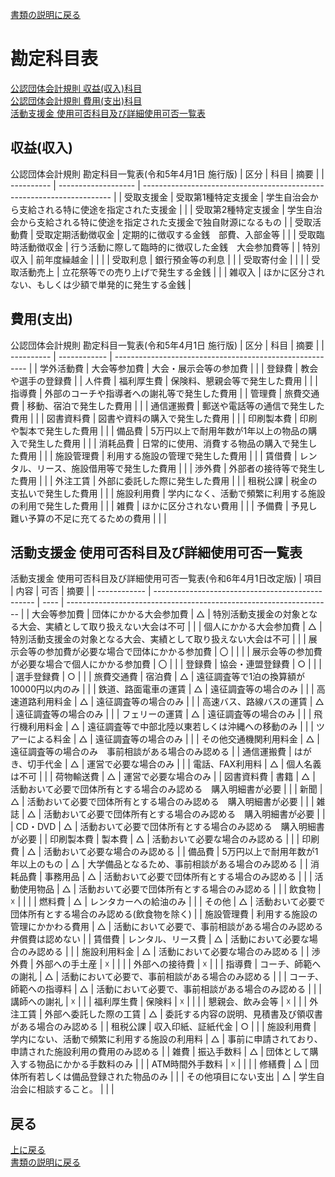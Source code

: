 [書類の説明に戻る](./書類の説明.md)

# 勘定科目表

[公認団体会計規則 収益(収入)科目](#収益収入)  
[公認団体会計規則 費用(支出)科目](#費用支出)  
[活動支援金 使用可否科目及び詳細使用可否一覧表](#活動支援金-使用可否科目及び詳細使用可否一覧表)  


## 収益(収入)
公認団体会計規則 勘定科目一覧表(令和5年4月1日 施行版)
| 区分       | 科目                | 摘要                                                                   | 
| ---------- | ------------------- | ---------------------------------------------------------------------- | 
| 受取支援金 | 受取第1種特定支援金 | 学生自治会から支給される特に使途を指定された支援金                     | 
|            | 受取第2種特定支援金 | 学生自治会から支給される特に使途を指定された支援金で独自財源になるもの | 
| 受取活動費 | 受取定期活動徴収金  | 定期的に徴収する金銭　部費、入部金等                                   | 
|            | 受取臨時活動徴収金  | 行う活動に際して臨時的に徴収した金銭　大会参加費等                     | 
| 特別収入   | 前年度繰越金        |                                                                        | 
|            | 受取利息            | 銀行預金等の利息                                                       | 
|            | 受取寄付金          |                                                                        | 
|            | 受取活動売上        | 立花祭等での売り上げで発生する金銭                                     | 
|            | 雑収入              | ほかに区分されない、もしくは少額で単発的に発生する金銭                 | 


## 費用(支出)
公認団体会計規則 勘定科目一覧表(令和5年4月1日 施行版)
| 区分       | 科目         | 摘要                                                     | 
| ---------- | ------------ | -------------------------------------------------------- | 
| 学外活動費 | 大会等参加費 | 大会・展示会等の参加費                                   | 
|            | 登録費       | 教会や選手の登録費                                       | 
| 人件費     | 福利厚生費   | 保険料、懇親会等で発生した費用                           | 
|            | 指導費       | 外部のコーチや指導者への謝礼等で発生した費用             | 
| 管理費     | 旅費交通費   | 移動、宿泊で発生した費用                                 | 
|            | 通信運搬費   | 郵送や電話等の通信で発生した費用                         | 
|            | 図書資料費   | 図書や資料の購入で発生した費用                           | 
|            | 印刷製本費   | 印刷や製本で発生した費用                                 | 
|            | 備品費       | 5万円以上で耐用年数が1年以上の物品の購入で発生した費用   | 
|            | 消耗品費     | 日常的に使用、消費する物品の購入で発生した費用           | 
|            | 施設管理費   | 利用する施設の管理で発生した費用                         | 
|            | 賃借費       | レンタル、リース、施設借用等で発生した費用               | 
|            | 渉外費       | 外部者の接待等で発生した費用                             | 
|            | 外注工賃     | 外部に委託した際に発生した費用                           | 
|            | 租税公課     | 税金の支払いで発生した費用                               | 
|            | 施設利用費   | 学内になく、活動で頻繁に利用する施設の利用で発生した費用 | 
|            | 雑費         | ほかに区分されない費用                                   | 
|            | 予備費       | 予見し難い予算の不足に充てるための費用                   | 
|            | 

## 活動支援金 使用可否科目及び詳細使用可否一覧表
活動支援金 使用可否科目及び詳細使用可否一覧表(令和6年4月1日改定版)
| 項目         | 内容                                             | 可否 | 摘要                                                               | 
| ------------ | ------------------------------------------------ | ---- | ------------------------------------------------------------------ | 
| 大会等参加費 | 団体にかかる大会参加費                           | △   | 特別活動支援金の対象となる大会、実績として取り扱えない大会は不可   | 
|              | 個人にかかる大会参加費                           | △   | 特別活動支援金の対象となる大会、実績として取り扱えない大会は不可   | 
|              | 展示会等の参加費が必要な場合で団体にかかる参加費 | 〇   |                                                                    | 
|              | 展示会等の参加費が必要な場合で個人にかかる参加費 | 〇   |                                                                    | 
| 登録費       | 協会・連盟登録費                                 | ○   |                                                                    | 
|              | 選手登録費                                       | ○   |                                                                    | 
| 旅費交通費   | 宿泊費                                           | △   | 遠征調査等で1泊の換算額が10000円以内のみ                           | 
|              | 鉄道、路面電車の運賃                             | △   | 遠征調査等の場合のみ                                               | 
|              | 高速道路利用料金                                 | △   | 遠征調査等の場合のみ                                               | 
|              | 高速バス、路線バスの運賃                         | △   | 遠征調査等の場合のみ                                               | 
|              | フェリーの運賃                                   | △   | 遠征調査等の場合のみ                                               | 
|              | 飛行機利用料金                                   | △   | 遠征調査等で中部北陸以東若しくは沖縄への移動のみ                   | 
|              | ツアーによる料金                                 | △   | 遠征調査等の場合のみ                                               | 
|              | その他交通機関利用料金                           | △   | 遠征調査等の場合のみ　事前相談がある場合のみ認める                 | 
| 通信運搬費   | はがき、切手代金                                 | △   | 運営で必要な場合のみ                                               | 
|              | 電話、FAX利用料                                  | △   | 個人名義は不可                                                     | 
|              | 荷物輸送費                                       | △   | 運営で必要な場合のみ                                               | 
| 図書資料費   | 書籍                                             | △   | 活動おいて必要で団体所有とする場合のみ認める　購入明細書が必要     | 
|              | 新聞                                             | △   | 活動おいて必要で団体所有とする場合のみ認める　購入明細書が必要     | 
|              | 雑誌                                             | △   | 活動おいて必要で団体所有とする場合のみ認める　購入明細書が必要     | 
|              | CD・DVD                                          | △   | 活動おいて必要で団体所有とする場合のみ認める　購入明細書が必要     | 
| 印刷製本費   | 製本費                                           | △   | 活動おいて必要な場合のみ認める                                     | 
|              | 印刷費                                           | △   | 活動おいて必要な場合のみ認める                                     | 
| 備品費       | 5万円以上で耐用年数が1年以上のもの               | △   | 大学備品となるため、事前相談がある場合のみ認める                   | 
| 消耗品費     | 事務用品                                         | △   | 活動おいて必要で団体所有とする場合のみ認める                       | 
|              | 活動使用物品                                     | △   | 活動おいて必要で団体所有とする場合のみ認める                       | 
|              | 飲食物                                           | ☓   |                                                                    | 
|              | 燃料費                                           | △   | レンタカーへの給油のみ                                             | 
|              | その他                                           | △   | 活動おいて必要で団体所有とする場合のみ認める(飲食物を除く)         | 
| 施設管理費   | 利用する施設の管理にかかわる費用                 | △   | 活動において必要で、事前相談がある場合のみ認める　弁償費は認めない | 
| 賃借費       | レンタル、リース費                               | △   | 活動において必要な場合のみ認める                                   | 
|              | 施設利用料金                                     | △   | 活動において必要な場合のみ認める                                   | 
| 渉外費       | 外部への手土産                                   | ☓   |                                                                    | 
|              | 外部への接待費                                   | ☓   |                                                                    | 
| 指導費       | コーチ、師範への謝礼                             | △   | 活動において必要で、事前相談がある場合のみ認める                   | 
|              | コーチ、師範への指導料                           | △   | 活動において必要で、事前相談がある場合のみ認める                   | 
|              | 講師への謝礼                                     | ☓   |                                                                    | 
| 福利厚生費   | 保険料                                           | ☓   |                                                                    | 
|              | 懇親会、飲み会等                                 | ☓   |                                                                    | 
| 外注工賃     | 外部へ委託した際の工賃                           | △   | 委託する内容の説明、見積書及び領収書がある場合のみ認める           | 
| 租税公課     | 収入印紙、証紙代金                               | ○   |                                                                    | 
| 施設利用費   | 学内にない、活動で頻繁に利用する施設の利用料     | △   | 事前に申請されており、申請された施設利用の費用のみ認める           | 
| 雑費         | 振込手数料                                       | △   | 団体として購入する物品にかかる手数料のみ                           | 
|              | ATM時間外手数料                                  | ☓   |                                                                    | 
|              | 修繕費                                           | △   | 団体所有若しくは備品登録された物品のみ                             | 
|              | その他項目にない支出                             | △   | 学生自治会に相談すること。                                         | 
|              | 

## 戻る
[上に戻る](#勘定科目表)  
[書類の説明に戻る](./書類の説明.md)  